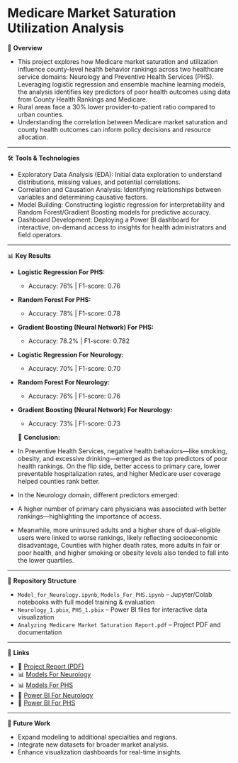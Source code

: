 # Medicare Market Saturation Utilization Analysis

📌 **Overview**

- This project explores how Medicare market saturation and utilization influence county-level health behavior rankings across two healthcare service domains: Neurology and Preventive Health Services (PHS). Leveraging logistic regression and ensemble machine learning models, the analysis identifies key predictors of poor health outcomes using data from County Health Rankings and Medicare. 
- Rural areas face a 30% lower provider-to-patient ratio compared to urban counties.
- Understanding the correlation between Medicare market saturation and county health outcomes can inform policy decisions and resource allocation.



---

🛠️ **Tools & Technologies**

- Exploratory Data Analysis (EDA): Initial data exploration to understand distributions, missing values, and potential correlations. 
- Correlation and Causation Analysis: Identifying relationships between variables and determining causative factors. 
- Model Building: Constructing logistic regression for interpretability and Random Forest/Gradient Boosting models for predictive accuracy. 
- Dashboard Development: Deploying a Power BI dashboard for interactive, on-demand access to insights for health administrators and field operators.

---

📊 **Key Results**

- **Logistic Regression For PHS:**  
  - Accuracy: 76% | F1-score: 0.76
  
- **Random Forest For PHS:**  
  - Accuracy: 78% | F1-score: 0.78

- **Gradient Boosting (Neural Network) For PHS:**  
  - Accuracy: 78.2% | F1-score: 0.782
 
- **Logistic Regression For Neurology:**  
  - Accuracy: 70% | F1-score: 0.70

- **Random Forest For Neurology:**  
   - Accuracy: 76% | F1-score: 0.76
     
- **Gradient Boosting (Neural Network) For Neurology:**  
   - Accuracy: 73% | F1-score: 0.73

  📌 **Conclusion:**
     
- In Preventive Health Services, negative health behaviors—like smoking, obesity, and excessive drinking—emerged as the top predictors of poor health rankings. On the flip side, better access to primary care, lower preventable hospitalization rates, and higher Medicare user coverage helped counties rank better.
  
- In the Neurology domain, different predictors emerged:
- A higher number of primary care physicians was associated with better rankings—highlighting the importance of access.
- Meanwhile, more uninsured adults and a higher share of dual-eligible users were linked to worse rankings, likely reflecting socioeconomic disadvantage, Counties with higher death rates, more adults in fair or poor health, and higher smoking or obesity levels also tended to fall into the lower quartiles.

---

📂 **Repository Structure**
- `Model_for_Neurology.ipynb`, `Models_For_PHS.ipynb` – Jupyter/Colab notebooks with full model training & evaluation
- `Neurology_1.pbix`, `PHS_1.pbix` – Power BI files for interactive data visualization
- `Analyzing Medicare Market Saturation Report.pdf` – Project PDF and documentation

---

🔗 **Links**
- 📄 [Project Report (PDF)](https://github.com/KirtiKankaria/Medicare-Market-Saturation-Utilization-Analysis/blob/main/Analyzing%20Medicare%20Market%20Saturation%20Report.pdf)
- 📊 [Models For Neurology](https://github.com/KirtiKankaria/Medicare-Market-Saturation-Utilization-Analysis/blob/main/Model_for_Neurology.ipynb)
- 📊 [Models For PHS]()
- 🚀 [Power BI For Neurology]() 
- 🚀 [Power BI For PHS](#) 

---

🚀 **Future Work**
- Expand modeling to additional specialties and regions.
- Integrate new datasets for broader market analysis.
- Enhance visualization dashboards for real-time insights.
